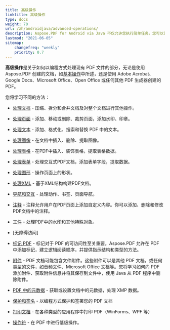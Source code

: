 ```yaml
---
title: 高级操作 
linktitle: 高级操作 
type: docs
weight: 70
url: /zh/androidjava/advanced-operations/
description: Aspose.PDF for Android via Java 不仅允许您执行简单任务。您可以设定困难的目标并轻松解决它们。
lastmod: "2021-06-05"
sitemap:
    changefreq: "weekly"
    priority: 0.7
---
```


**高级操作**是关于如何以编程方式处理现有 PDF 文件的部分，无论是使用 Aspose.PDF 创建的文档，如[基本操作](/pdf/zh/androidjava/basic-operations)中所述，还是使用 Adobe Acrobat、Google Docs、Microsoft Office、Open Office 或任何其他 PDF 生成器创建的 PDF。

您将学习不同的方法：

- [处理文档](/pdf/zh/androidjava/working-with-documents/) - 压缩、拆分和合并文档及对整个文档进行其他操作。
- [处理页面](/pdf/zh/androidjava/working-with-pages/) - 添加、移动或删除、裁剪页面，添加水印、印章。

- [处理文本](/pdf/zh/androidjava/working-with-text/) - 添加、格式化、搜索和替换 PDF 中的文本。
- [处理图像](/pdf/zh/androidjava/working-with-images/) - 在文档中插入、删除、提取图像。
- [处理表格](/pdf/zh/androidjava/working-with-tables/) - 在PDF中插入、装饰表格，提取表格数据。
- [处理表单](/pdf/zh/androidjava/working-with-forms/) - 处理交互式PDF文档，添加表单字段，提取数据。
- [处理图形](/pdf/zh/androidjava/graphs/) - 操作页面上的形状。
- [处理XML](/pdf/zh/androidjava/working-with-xml) - 基于XML结构构建PDF文档。
- [导航和交互](/pdf/zh/androidjava/navigation-and-interaction/) - 处理动作、书签、页面导航。
- [注释](/pdf/zh/androidjava/annotations/) - 注释允许用户在PDF页面上添加自定义内容。你可以添加、删除和修改PDF文档中的注释。
- [工件](/pdf/zh/androidjava/artifacts/) - 处理PDF中的水印和其他特殊对象。
- [无障碍访问]
 - [标记 PDF](/pdf/zh/androidjava/accessibility-tagged-pdf/) - 标记对于 PDF 的可访问性至关重要。Aspose.PDF 允许在 PDF 中添加标记，建立逻辑阅读顺序，并提供指示结构和类型的方法。
- [附件](/pdf/zh/androidjava/attachments/) - PDF 文档可能包含文件附件。这些附件可以是其他 PDF 文档，或任何类型的文件，如音频文件、Microsoft Office 文档等。您将学习如何向 PDF 添加附件、获取附件信息并将其保存到文件中，使用 Java 从 PDF 程序中删除附件。
- [PDF 中的元数据](/pdf/zh/androidjava/pdf-file-metadata/) - 获取或设置文档中的元数据，处理 XMP 数据。
- [保护和签名](/pdf/zh/androidjava/securing-and-signing/) - 以编程方式保护和签署您的 PDF 文档
- [打印文档](/pdf/zh/androidjava/print-pdf-file/) - 在各种类型的应用程序中打印 PDF（WinForms、WPF 等）

- [操作符](/pdf/zh/androidjava/operators/) - 在 PDF 中进行低级操作。